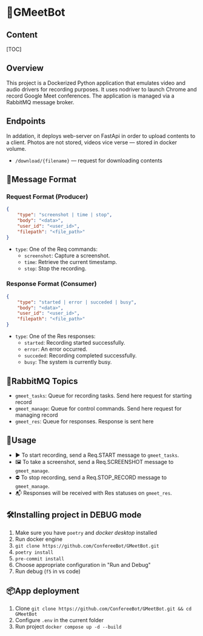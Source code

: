 # 🎥GMeetBot
## Content
[TOC]

## Overview
This project is a Dockerized Python application that emulates video and audio drivers for recording purposes. It uses nodriver to launch Chrome and record Google Meet conferences. The application is managed via a RabbitMQ message broker.

## Endpoints
In addation, it deploys web-server on FastApi in order to upload contents to a client. Photos are not stored, videos vice verse — stored in docker volume.
- `/download/{filename}` — request for downloading contents


## 📩Message Format
### Request Format (Producer)
```json
{
    "type": "screenshot | time | stop",
    "body": "<data>",
    "user_id": "<user_id>",
    "filepath": "<file_path>"
}
```
- `type`: One of the Req commands:
  - `screenshot`: Capture a screenshot.
  - `time`: Retrieve the current timestamp.
  - `stop`: Stop the recording.

### Response Format (Consumer)
```json
{
    "type": "started | error | succeded | busy",
    "body": "<data>",
    "user_id": "<user_id>",
    "filepath": "<file_path>"
}
```
- `type`: One of the Res responses:
    - `started`: Recording started successfully.
    - `error`: An error occurred.
    - `succeded`: Recording completed successfully.
    - `busy`: The system is currently busy.

## 📡RabbitMQ Topics
- `gmeet_tasks`: Queue for recording tasks. Send here request for starting record
- `gmeet_manage`: Queue for control commands. Send here request for managing record
- `gmeet_res`: Queue for responses. Response is sent here

## 🚀Usage
- ▶️ To start recording, send a Req.START message to `gmeet_tasks`.
- 🖼 To take a screenshot, send a Req.SCREENSHOT message to `gmeet_manage`.
- ⛔ To stop recording, send a Req.STOP_RECORD message to `gmeet_manage`.
- 📬 Responses will be received with Res statuses on `gmeet_res`.

## 🛠️Installing project in DEBUG mode
1. Make sure you have `poetry` and *docker desktop* installed
2. Run docker engine
3. `git clone https://github.com/ConfereeBot/GMeetBot.git`
4. `poetry install`
5. `pre-commit install`
6. Choose appropriate configuration in "Run and Debug"
7. Run debug (`f5` in vs code)

## 📦App deployment
1. Clone `git clone https://github.com/ConfereeBot/GMeetBot.git && cd GMeetBot`
2. Configure `.env` in the current folder
3. Run project `docker compose up -d --build`
